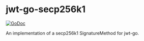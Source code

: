 # jwt-go-secp256k1

[![GoDoc](https://godoc.org/github.com/ureeves/jwt-go-secp256k1?status.svg)](https://godoc.org/github.com/ureeves/jwt-go-secp256k1)

An implementation of a secp256k1 SignatureMethod for jwt-go.
